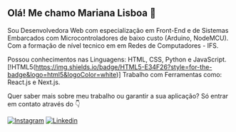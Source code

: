 ## Olá! Me chamo Mariana Lisboa 🚀

Sou Desenvolvedora Web com especialização em Front-End e de Sistemas Embarcados com Microcontroladores de baixo custo (Arduino, NodeMCU). Com a formação de nível tecnico em em Redes de Computadores - IFS.

Possou conhecimentos nas Linguagens: HTML, CSS, Python e JavaScript.
[!HTML5(https://img.shields.io/badge/HTML5-E34F26?style=for-the-badge&logo=html5&logoColor=white)]
Trabalho com Ferramentas como: React.js e Next.js.

Quer saber mais sobre meu trabalho ou garantir a sua aplicação? Só entrar em contato através do 👇 

[![Instagram](https://img.shields.io/badge/Instagram-E4405F?style=for-the-badge&logo=instagram&logoColor=white)](https://www.instagram.com/marian4.cost4/)
[![Linkedin](https://img.shields.io/badge/LinkedIn-0077B5?style=for-the-badge&logo=linkedin&logoColor=white)](https://www.linkedin.com/in/mariana-costa-a702aa281/)

